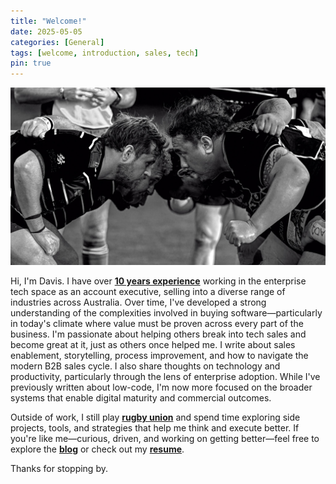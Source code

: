 ```yaml
---
title: "Welcome!"
date: 2025-05-05
categories: [General]
tags: [welcome, introduction, sales, tech]
pin: true
---
```


![Davis Rugby](/assets/img/davisrugby.jpg)

Hi, I'm Davis. I have over [**10 years experience**](/resume) working in the enterprise tech space as an account executive, selling into a diverse range of industries across Australia. Over time, I've developed a strong understanding of the complexities involved in buying software—particularly in today's climate where value must be proven across every part of the business. I'm passionate about helping others break into tech sales and become great at it, just as others once helped me. I write about sales enablement, storytelling, process improvement, and how to navigate the modern B2B sales cycle. I also share thoughts on technology and productivity, particularly through the lens of enterprise adoption. While I've previously written about low-code, I'm now more focused on the broader systems that enable digital maturity and commercial outcomes.

Outside of work, I still play [**rugby union**](/posts/why-still-playing-rugby/) and spend time exploring side projects, tools, and strategies that help me think and execute better. If you're like me—curious, driven, and working on getting better—feel free to explore the [**blog**](/archives) or check out my [**resume**](/resume).

Thanks for stopping by. 